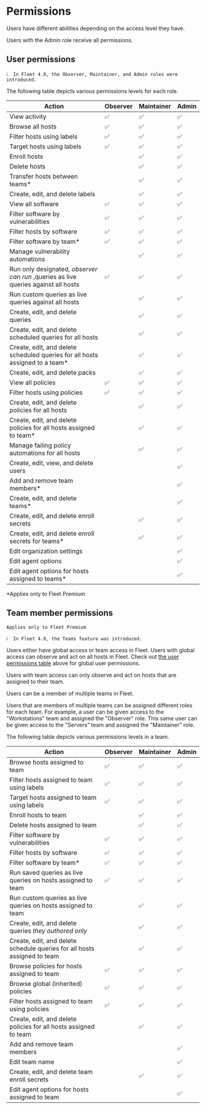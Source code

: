 # Permissions

Users have different abilities depending on the access level they have.

Users with the Admin role receive all permissions.

## User permissions

```
ℹ️  In Fleet 4.0, the Observer, Maintainer, and Admin roles were introduced.
```

The following table depicts various permissions levels for each role.

| **Action**                                           | Observer | Maintainer | Admin |
| ---------------------------------------------------- | -------- | ---------- | ----- |
| View activity                                        | ✅       | ✅         | ✅    |
| Browse all hosts                                     | ✅       | ✅         | ✅    |
| Filter hosts using labels                            | ✅       | ✅         | ✅    |
| Target hosts using labels                            | ✅       | ✅         | ✅    |
| Enroll hosts                                         |          | ✅         | ✅    |
| Delete hosts                                         |          | ✅         | ✅    |
| Transfer hosts between teams\*                       |          | ✅         | ✅    |
| Create, edit, and delete labels                      |          | ✅         | ✅    |
| View all software                                  | ✅       | ✅         | ✅    |
| Filter software by vulnerabilities                   | ✅       | ✅         | ✅    |
| Filter hosts by software                             | ✅       | ✅         | ✅    |
| Filter software by team*                             | ✅       | ✅         | ✅    |
| Manage vulnerability automations         |          | ✅         | ✅    |
| Run only designated, _observer can run_ ,queries as live queries against all hosts  | ✅       | ✅         | ✅    |
| Run custom queries as live queries against all hosts |          | ✅         | ✅    |
| Create, edit, and delete queries                     |          | ✅         | ✅    |
| Create, edit, and delete scheduled queries for all hosts |          | ✅         | ✅    |
| Create, edit, and delete scheduled queries for all hosts assigned to a team\*  |          | ✅         | ✅    |
| Create, edit, and delete packs                       |          | ✅         | ✅    |
| View all policies                                  | ✅       | ✅         | ✅    |
| Filter hosts using policies                          | ✅       | ✅         | ✅    |
| Create, edit, and delete policies for all hosts      |          | ✅         | ✅    |
| Create, edit, and delete policies for all hosts assigned to team\*     |          | ✅         | ✅    |
| Manage failing policy automations for all hosts      |          | ✅         | ✅    |
| Create, edit, view, and delete users                       |          |            | ✅    |
| Add and remove team members\*                        |          |            | ✅    |
| Create, edit, and delete teams\*                     |          |            | ✅    |
| Create, edit, and delete enroll secrets              |          | ✅         | ✅    |
| Create, edit, and delete enroll secrets for teams\*  |          | ✅         | ✅    |
| Edit organization settings                           |          |            | ✅    |
| Edit agent options                                   |          |            | ✅    |
| Edit agent options for hosts assigned to teams\*    |          |            | ✅    |




\*Applies only to Fleet Premium

## Team member permissions

`Applies only to Fleet Premium`

```
ℹ️  In Fleet 4.0, the Teams feature was introduced.
```

Users either have global access or team access in Fleet. Users with global access can observe and act on all hosts in Fleet. Check out [the user permissions table](#user-permissions) above for global user permissions.

Users with team access can only observe and act on hosts that are assigned to their team.

Users can be a member of multiple teams in Fleet.

Users that are members of multiple teams can be assigned different roles for each team. For example, a user can be given access to the "Workstations" team and assigned the "Observer" role. This same user can be given access to the "Servers" team and assigned the "Maintainer" role.

The following table depicts various permissions levels in a team.

| **Action**                                                   | Observer | Maintainer | Admin   |
| ------------------------------------------------------------ | -------- | ---------- | ------- |
| Browse hosts assigned to team                                | ✅       | ✅         | ✅       |
| Filter hosts assigned to team using labels                   | ✅       | ✅         | ✅       |
| Target hosts assigned to team using labels                   | ✅       | ✅         | ✅       |
| Enroll hosts to team                                         |          | ✅         | ✅       |
| Delete hosts assigned to team                                |          | ✅         | ✅       |
| Filter software by vulnerabilities                           | ✅       | ✅         | ✅       |
| Filter hosts by software                                     | ✅       | ✅         | ✅       |
| Filter software by team\*                                    | ✅       | ✅         | ✅       |
| Run saved queries as live queries on hosts assigned to team  | ✅       | ✅         | ✅       |
| Run custom queries as live queries on hosts assigned to team |          | ✅         | ✅       |
| Create, edit, and delete queries _they authored only_        |          | ✅         | ✅       |
| Create, edit, and delete schedule queries for all hosts assigned to team |          | ✅         | ✅       |
| Browse policies for hosts assigned to team                   | ✅       | ✅         | ✅       |
| Browse global (inherited) policies                           | ✅       | ✅         | ✅       |
| Filter hosts assigned to team using policies                 | ✅       | ✅         | ✅       |
| Create, edit, and delete policies for all hosts assigned to team |          | ✅         | ✅       |
| Add and remove team members                                  |          |            | ✅       |
| Edit team name                                               |          |            | ✅       |
| Create, edit, and delete team enroll secrets                 |          | ✅         | ✅       |
| Edit agent options for hosts assigned to team                |          |            | ✅       |


<meta name="pageOrderInSection" value="900">
